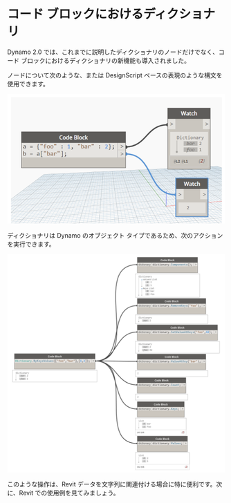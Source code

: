 

# コード ブロックにおけるディクショナリ

Dynamo 2.0 では、これまでに説明したディクショナリのノードだけでなく、コード ブロックにおけるディクショナリの新機能も導入されました。

ノードについて次のような、または DesignScript ベースの表現のような構文を使用できます。

![画像](images/9-1/DYN20_Dictionary.png)

ディクショナリは Dynamo のオブジェクト タイプであるため、次のアクションを実行できます。

![画像](images/9-3/9-3_dictionaryCodeBlocks.png)

このような操作は、Revit データを文字列に関連付ける場合に特に便利です。次に、Revit での使用例を見てみましょう。

